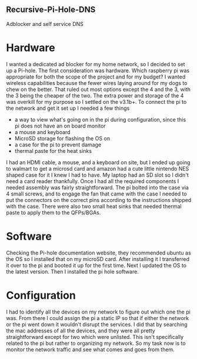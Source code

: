 ## Recursive-Pi-Hole-DNS
Adblocker and self service DNS

# Hardware
  I wanted a dedicated ad blocker for my home network, so I decided to set up a Pi-hole.  The first consideration was hardware.  Which raspberry pi was appropriate for both the scope of the project and for my budget?  I wanted wireless capabilities because the fewer wires laying around for my dogs to chew on the better.  That ruled out most options except the 4 and the 3, with the 3 being the cheaper of the two.  The extra power and storage of the 4 was overkill for my purpose so I settled on the v3.1b+.
  To connect the pi to the network and get it set up I needed a few things
  - a way to view what's going on in the pi during configuration, since this pi does not have an on board monitor
  - a mouse and keyboard
  - MicroSD storage for flashing the OS on
  - a case for the pi to prevent damage
  - thermal paste for the heat sinks 

I had an HDMI cable, a mouse, and a keyboard on site, but I ended up going to walmart to get a microsd card and amazon had a cute little nintendo NES shaped case for it I knew I had to have.  My laptop had an SD slot so I didn't need a card reader thankfully.  Once I had all the required components I needed assembly was fairly straightforward.  The pi bolted into the case via 4 small screws, and to engage the fan that came with the case I needed to put the connectors on the correct pins according to the instructions shipped with the case.  There were also two small heat sinks that needed thermal paste to apply them to the QFPs/BGAs.
  
# Software
Checking the Pi-hole documentation website, they recommended ubuntu as the OS so I installed that on my microSD card.  After installing it I transferred it over to the pi and booted it up for the first time.  Next I updated the OS to the latest version.  Then I installed the pi hole software.

# Configuration
I had to identify all the devices on my network to figure out which one the pi was.  From there I could assign the pi a static IP so that if either the network or the pi went down it wouldn't disrupt the services.  I did that by searching the mac addresses of all the devices, and they were all pretty straightforward except for two which were unlisted.  This isn't specifically related to the pi but rather to organizing my network.  So my task now is to monitor the network traffic and see what comes and goes from them.
